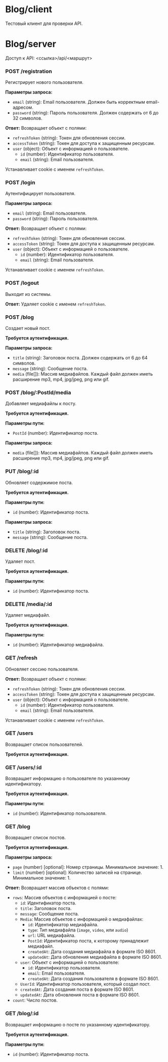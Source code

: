 # Blog/client

Тестовый клиент для проверки API.

# Blog/server

Доступ к API: <ссылка>/api/<маршрут>

### POST /registration
Регистрирует нового пользователя.

**Параметры запроса:**
- `email` (string): Email пользователя. Должен быть корректным email-адресом.
- `password` (string): Пароль пользователя. Должен содержать от 6 до 32 символов.

**Ответ:**
Возвращает объект с полями:
- `refreshToken` (string): Токен для обновления сессии.
- `accessToken` (string): Токен для доступа к защищенным ресурсам.
- `user` (object): Объект с информацией о пользователе.
  - `id` (number): Идентификатор пользователя.
  - `email` (string): Email пользователя.

Устанавливает cookie с именем `refreshToken`.

### POST /login
Аутентифицирует пользователя.

**Параметры запроса:**
- `email` (string): Email пользователя.
- `password` (string): Пароль пользователя.

**Ответ:**
Возвращает объект с полями:
- `refreshToken` (string): Токен для обновления сессии.
- `accessToken` (string): Токен для доступа к защищенным ресурсам.
- `user` (object): Объект с информацией о пользователе.
  - `id` (number): Идентификатор пользователя.
  - `email` (string): Email пользователя.

Устанавливает cookie с именем `refreshToken`.

### POST /logout
Выходит из системы.

**Ответ:**
Удаляет cookie с именем `refreshToken`.

### POST /blog
Создает новый пост.

**Требуется аутентификация.**

**Параметры запроса:**
- `title` (string): Заголовок поста. Должен содержать от 6 до 64 символов.
- `message` (string): Сообщение поста.
- `media` (file[]): Массив медиафайлов. Каждый файл должен иметь расширение mp3, mp4, jpg/jpeg, png или gif.

### POST /blog/:PostId/media
Добавляет медиафайлы к посту.

**Требуется аутентификация.**

**Параметры пути:**
- `PostId` (number): Идентификатор поста.

**Параметры запроса:**
- `media` (file[]): Массив медиафайлов. Каждый файл должен иметь расширение mp3, mp4, jpg/jpeg, png или gif.

### PUT /blog/:id
Обновляет содержимое поста.

**Требуется аутентификация.**

**Параметры пути:**
- `id` (number): Идентификатор поста.

**Параметры запроса:**
- `title` (string): Заголовок поста.
- `message` (string): Сообщение поста.

### DELETE /blog/:id
Удаляет пост.

**Требуется аутентификация.**

**Параметры пути:**
- `id` (number): Идентификатор поста.

### DELETE /media/:id
Удаляет медиафайл.

**Требуется аутентификация.**

**Параметры пути:**
- `id` (number): Идентификатор медиафайла.

### GET /refresh
Обновляет сессию пользователя.

**Ответ:**
Возвращает объект с полями:
- `refreshToken` (string): Токен для обновления сессии.
- `accessToken` (string): Токен для доступа к защищенным ресурсам.
- `user` (object): Объект с информацией о пользователе.
  - `id` (number): Идентификатор пользователя.
  - `email` (string): Email пользователя.

Устанавливает cookie с именем `refreshToken`.

### GET /users
Возвращает список пользователей.

**Требуется аутентификация.**

### GET /users/:id
Возвращает информацию о пользователе по указанному идентификатору.

**Требуется аутентификация.**

**Параметры пути:**
- `id` (number): Идентификатор пользователя.

### GET /blog
Возвращает список постов.

**Требуется аутентификация.**

**Параметры запроса:**
- `page` (number) [optional]: Номер страницы. Минимальное значение: 1.
- `limit` (number) [optional]: Количество записей на странице. Минимальное значение: 1.

**Ответ:**
Возвращает массив объектов с полями:
- `rows`: Массив объектов с информацией о посте:
  - `id`: Идентификатор поста.
  - `title`: Заголовок поста.
  - `message`: Сообщение поста.
  - `Media`: Массив объектов с информацией о медиафайлах:
    - `id`: Идентификатор медиафайла.
    - `type`: Тип медиафайла (`image`, `video`, или `audio`)
    - `url`: URL медиафайла.
    - `PostId`: Идентификатор поста, к которому принадлежит медиафайл.
    - `createdAt`: Дата создания медиафайла в формате ISO 8601.
    - `updatedAt`: Дата обновления медиафайла в формате ISO 8601.
  - `user`: Объект с информацией о пользователе:
    - `id`: Идентификатор пользователя.
    - `email`: Email пользователя.
    - `createdAt`: Дата создания пользователя в формате ISO 8601.
  - `UserId`: Идентификатор пользователя, который создал пост.
  - `createdAt`: Дата создания поста в формате ISO 8601.
  - `updatedAt`: Дата обновления поста в формате ISO 8601.
- `count`: Число постов.


### GET /blog/:id
Возвращает информацию о посте по указанному идентификатору.

**Требуется аутентификация.**

**Параметры пути:**
- `id` (number): Идентификатор поста.
